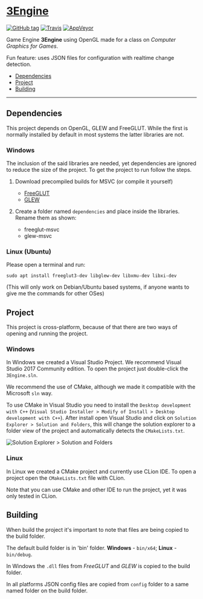 # [3Engine](https://ricardoeprodrigues.github.io/3Engine/)

[![GitHub tag](https://img.shields.io/github/tag/RicardoEPRodrigues/3Engine.svg?style=flat-square)](https://github.com/RicardoEPRodrigues/3Engine/releases) [![Travis](https://img.shields.io/travis/RicardoEPRodrigues/3Engine.svg?style=flat-square)](https://travis-ci.org/RicardoEPRodrigues/3Engine) [![AppVeyor](https://ci.appveyor.com/api/projects/status/3kcxkyeddhu9qhuq?svg=true)](https://ci.appveyor.com/project/RicardoEPRodrigues/3engine)

Game Engine **3Engine** using OpenGL made for a class on *Computer Graphics for Games*.

Fun feature: uses JSON files for configuration with realtime change detection.

* [Dependencies](#dependencies)
* [Project](#project)
* [Building](#building)

---

## Dependencies

This project depends on OpenGL, GLEW and FreeGLUT. While the first is normally installed by default in most systems the latter libraries are not.

### Windows

The inclusion of the said libraries are needed, yet dependencies are ignored to reduce the size of the project. To get the project to run follow the steps.

1. Download precompiled builds for MSVC (or compile it yourself) 
        
    * [FreeGLUT](https://github.com/RicardoEPRodrigues/Dependencies/raw/master/freeglut-msvc.zip)
    * [GLEW](https://github.com/RicardoEPRodrigues/Dependencies/raw/master/glew-msvc.zip)

1. Create a folder named `dependencies` and place inside the libraries. Rename them as shown:

    * freeglut-msvc
    * glew-msvc

### Linux (Ubuntu)

Please open a terminal and run:

``` 
sudo apt install freeglut3-dev libglew-dev libxmu-dev libxi-dev
```

(This will only work on Debian/Ubuntu based systems, if anyone wants to give me the commands for other OSes)

## Project

This project is cross-platform, because of that there are two ways of opening and running the project.

### Windows

In Windows we created a Visual Studio Project. We recommend Visual Studio 2017 Community edition. To open the project just double-click the `3Engine.sln`.

We recommend the use of CMake, although we made it compatible with the Microsoft `sln` way.

To use CMake in Visual Studio you need to install the `Desktop development with C++` (`Visual Studio Installer > Modify of Install > Desktop development with C++`). After install open Visual Studio and click on `Solution Explorer > Solution and Folders`, this will change the solution explorer to a folder view of the project and automatically detects the `CMakeLists.txt`.

![Solution Explorer > Solution and Folders](https://image.ibb.co/cRn65b/Solutions_And_Folders.png)

### Linux

In Linux we created a CMake project and currently use CLion IDE. To open a project open the `CMakeLists.txt` file with CLion.

Note that you can use CMake and other IDE to run the project, yet it was only tested in CLion.

## Building

When build the project it's important to note that files are being copied to the build folder.

The default build folder is in 'bin' folder. **Windows** - `bin/x64`; **Linux** - `bin/debug`.

In Windows the `.dll` files from *FreeGLUT* and *GLEW* is copied to the build folder.

In all platforms JSON config files are copied from `config` folder to a same named folder on the build folder.